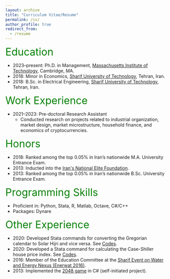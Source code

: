 ```yaml
---
layout: archive 
title: "Curriculum Vitae/Resume"
permalink: /cv/
author_profile: true
redirect_from:
  - /resume
---
```


<font size="6" color="green">Education</font>

* 2023–present: Ph.D. in Management, <a href="https://web.mit.edu" target="_blank" rel="noopener noreferrer">Massachusetts Institute of Technology</a>, Cambridge, MA.
* 2018: Minor in Economics, <a href="https://en.sharif.edu" target="_blank" rel="noopener noreferrer">Sharif University of Technology</a>, Tehran, Iran.
* 2018: B.Sc. in Electrical Engineering, <a href="https://en.sharif.edu" target="_blank" rel="noopener noreferrer">Sharif University of Technology</a>, Tehran, Iran.

<font size="6" color="green">Work Experience</font>

* 2021–2023: Pre-doctoral Research Assistant
  * Conducted research on projects related to industrial organization, market design, market microstructure, household finance, and economics of cryptocurrencies.

<!--
* 2020: Full-time Research Assistant
  * Worked on a project related to housing prices in Iran. Developed <a href="https://peymanshahidi.github.io/codes/" target="_blank" rel="noopener noreferrer">Stata commands</a> for Iran's Case-Shiller house price index and Solar Hijri–Gregorian calendar conversion.
* 2021: Full-time Teaching Assistant
  * Led recitations for a graduate-level course in Game Theory.
-->

<font size="6" color="green">Honors</font>

* 2018: Ranked among the top 0.05% in Iran’s nationwide M.A. University Entrance Exam.
* 2013: Inducted into the [Iran's National Elite Foundation](https://www.bmn.ir).
* 2013: Ranked among the top 0.05% in Iran’s nationwide B.Sc. University Entrance Exam.

<font size="6" color="green">Programming Skills</font>

* Proficient in: Python, Stata, R, Matlab, Octave, C#/C++
* Packages: Dynare

<font size="6" color="green">Other Experience</font>

* 2020: Developed Stata commands for converting the Gregorian calendar to Solar Hijri and vice versa. See <a href="https://peymanshahidi.github.io/codes/" target="_blank" rel="noopener noreferrer">Codes</a>.
* 2020: Developed a Stata command for calculating the Case-Shiller house price index. See <a href="https://peymanshahidi.github.io/codes/" target="_blank" rel="noopener noreferrer">Codes</a>.
* 2016: Member of the Education Committee at the <a href="http://enerwat.sharif.ir/?lang=en" target="_blank" rel="noopener noreferrer">Sharif Event on Water and Energy Nexus (Enerwat 2016)</a>.
* 2013: Implemented the <a href="https://en.wikipedia.org/wiki/2048_(video_game)" target="_blank" rel="noopener noreferrer">2048 game</a> in C# (self-initiated project).
